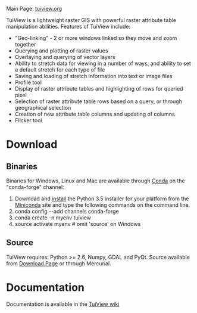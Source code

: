 Main Page: [tuiview.org](http://tuiview.org/)

TuiView is a lightweight raster GIS with powerful raster attribute table manipulation abilities. Features of TuiView include:

* "Geo-linking" - 2 or more windows linked so they move and zoom together
* Querying and plotting of raster values
* Overlaying and querying of vector layers
* Ability to stretch data for viewing in a number of ways, and ability to set a default stretch for each type of file
* Saving and loading of stretch information into text or image files
* Profile tool
* Display of raster attribute tables and highlighting of rows for queried pixel
* Selection of raster attribute table rows based on a query, or through geographical selection
* Creation of new attribute table columns and updating of columns
* Flicker tool

# Download #
## Binaries ##

Binaries for Windows, Linux and Mac are available through [Conda](http://conda.pydata.org/index.html) on the "conda-forge" channel:

1. Download and [install](http://docs.continuum.io/anaconda/install.html) the Python 3.5 installer for your platform from the [Miniconda](http://conda.pydata.org/miniconda.html#miniconda) site and type the following commands on the command line.
1. conda config --add channels conda-forge
1. conda create -n myenv tuiview
1. source activate myenv # omit 'source' on Windows

## Source ##

TuiView requires: Python >= 2.6, Numpy, GDAL and PyQt.
Source available from [Download Page](https://bitbucket.org/chchrsc/tuiview/downloads) or through Mercurial.

# Documentation #

Documentation is available in the [TuiView wiki](https://bitbucket.org/chchrsc/tuiview/wiki)